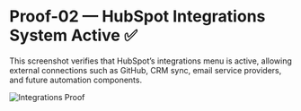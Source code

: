 # Proof-02 — HubSpot Integrations System Active ✅

This screenshot verifies that HubSpot’s integrations menu is active,
allowing external connections such as GitHub, CRM sync, email service
providers, and future automation components.

![Integrations Proof](./IMG_Integrations_01.png)
